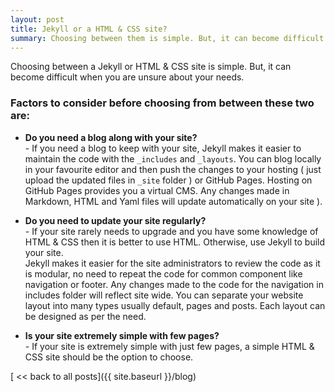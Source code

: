 ```yaml
---
layout: post
title: Jekyll or a HTML & CSS site?
summary: Choosing between them is simple. But, it can become difficult when you are...
---
```

Choosing between a Jekyll or HTML & CSS site is simple. But, it can become difficult when you are unsure about your needs.
### Factors to consider before choosing from between these two are:
- **Do you need a blog along with your site?**
  <br>- If you need a blog to keep with your site, Jekyll makes it easier to maintain the code with the `_includes` and `_layouts`. You can blog locally in your favourite editor and then push the changes to your hosting ( just upload the updated files in `_site` folder ) or GitHub Pages. Hosting on GitHub Pages provides you a virtual CMS. Any changes made in Markdown, HTML and Yaml files will update automatically on your site ).

- **Do you need to update your site regularly?**
  <br>- If your site rarely needs to upgrade and you have some knowledge of HTML & CSS then it is better to use HTML. Otherwise, use Jekyll to build your site.<br>Jekyll makes it easier for the site administrators to review the code as it is modular, no need to repeat the code for common component like navigation or footer. Any changes made to the code for the navigation in includes folder will reflect site wide. You can separate your website layout into many types usually default, pages and posts. Each layout can be designed as per the need.

- **Is your site extremely simple with few pages?**
  <br>- If your site is extremely simple with just few pages, a simple HTML & CSS site should be the option to choose.

[ << back to all posts]({{ site.baseurl }}/blog)
